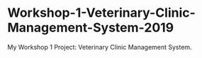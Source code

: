 # Workshop-1-Veterinary-Clinic-Management-System-2019
My Workshop 1 Project: Veterinary Clinic Management System.
